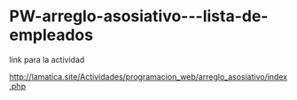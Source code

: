 # PW-arreglo-asosiativo---lista-de-empleados

link para la actividad

http://lamatica.site/Actividades/programacion_web/arreglo_asosiativo/index.php
